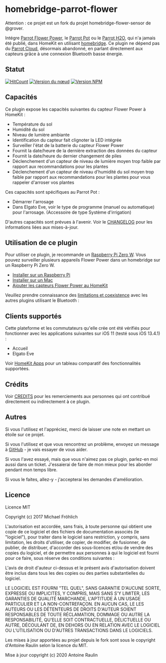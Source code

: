 # homebridge-parrot-flower

Attention : ce projet est un fork du projet homebridge-flower-sensor de @grover.

Intégre [Parrot Flower Power](https://www.parrot.com/us/connected-garden/parrot-pot#parrot-pot), le [Parrot Pot](https://www.parrot.com/us/connected-garden/parrot-pot#parrot-pot) ou le [Parrot H2O](http://blog.parrot.com/2015/01/05/ces-2015-flower-power-h2o/), qui n'a jamais été publié, dans HomeKit en utilisant [homebridge](https://github.com/nfarina/homebridge). Ce plugin ne dépend pas du [Parrot Cloud](https://community.smartthings.com/t/parrot-flower-power-discontinued/78929), désormais abandonné, en parlant directement aux capteurs grâce à une connexion Bluetooth basse énergie.

## Statut

[![HitCount](http://hits.dwyl.com/antoineraulin/homebridge-parrot-flower.svg)](http://hits.dwyl.com/antoineraulin/homebridge-parrot-flower)
[![Version du nœud](https://img.shields.io/node/v/homebridge-flower-sensor.svg?style=flat)](http://nodejs.org/download/)
[![Version NPM](https://badge.fury.io/js/homebridge-flower-sensor.svg?style=flat)](https://npmjs.org/package/homebridge-flower-sensor)

## Capacités

Ce plugin expose les capacités suivantes du capteur Flower Power à HomeKit :

* Température du sol
* Humidité du sol
* Niveau de lumière ambiante
* Identification du capteur fait clignoter la LED intégrée
* Surveiller l'état de la batterie du capteur Flower Power
* Fournit la date/heure de la dernière extraction des données du capteur
* Fournit la date/heure du dernier changement de piles
* Déclenchement d'un capteur de niveau de lumière moyen trop faible par rapport aux recommandations pour les plantes
* Déclenchement d'un capteur de niveau d'humidité du sol moyen trop faible par rapport aux recommandations pour les plantes pour vous rappeler d'arroser vos plantes

Ces capacités sont spécifiques au Parrot Pot :

* Démarrer l'arrosage
* Dans Elgato Eve, voir le type de programme (manuel ou automatique) pour l'arrosage. (Accessoire de type Système d'irrigation)

D'autres capacités sont prévues à l'avenir. Voir le [CHANGELOG](CHANGELOG_FR.md) pour les informations liées aux mises-à-jour.

## Utilisation de ce plugin

Pour utiliser ce plugin, je recommande un [Raspberry Pi Zero W](https://www.raspberrypi.org/products/raspberry-pi-zero-w/). Vous pouvez surveiller plusieurs appareils Flower Power dans un homebridge sur un Raspberry Pi Zero W.

* [Installer sur un Raspberry Pi](docs/raspberrypi_fr.md)
* [Installer sur un Mac](docs/macos.md)
* [Ajouter les capteurs Flower Power au HomeKit](docs/configure.md)

Veuillez prendre connaissance des [limitations et coexistence](docs/limitations.md) avec les autres plugins utilisant le Bluetooth :

## Clients supportés

Cette plateforme et les commutateurs qu'elle crée ont été vérifiés pour fonctionner avec les applications suivantes sur iOS 11 (testé sous iOS 13.4.1) :

* Accueil
* Elgato Eve

Voir [HomeKit Apps](docs/apps.md) pour un tableau comparatif des fonctionnalités supportées.

## Crédits

Voir [CREDITS](CREDITS.md) pour les remerciements aux personnes qui ont contribué directement ou indirectement à ce plugin.

## Autres

Si vous l'utilisez et l'appréciez, merci de laisser une note en mettant un étoile sur ce projet.

Si vous l'utilisez et que vous rencontrez un problème, envoyez un message à [GitHub](https://github.com/antoineraulin/homebridge-parrot-flower/issues) - je vais essayer de vous aider.

Si vous l'avez essayé, mais que vous n'aimez pas ce plugin, parlez-en moi aussi dans un ticket. J'essaierai de faire de mon mieux
pour les aborder pendant mon temps libre.

Si vous le faites, allez-y - j'accepterai les demandes d'amélioration.

## Licence

Licence MIT

Copyright (c) 2017 Michael Fröhlich

L'autorisation est accordée, sans frais, à toute personne qui obtient une copie
de ce logiciel et des fichiers de documentation associés (le "logiciel"), pour traiter
dans le logiciel sans restriction, y compris, sans limitation, les droits
d'utiliser, de copier, de modifier, de fusionner, de publier, de distribuer, d'accorder des sous-licences et/ou de vendre
des copies du logiciel, et de permettre aux personnes à qui le logiciel est
fourni pour ce faire, sous réserve des conditions suivantes :

L'avis de droit d'auteur ci-dessus et le présent avis d'autorisation doivent être inclus dans tous les
des copies ou des parties substantielles du logiciel.

LE LOGICIEL EST FOURNI "TEL QUEL", SANS GARANTIE D'AUCUNE SORTE, EXPRESSE OU
IMPLICITES, Y COMPRIS, MAIS SANS S'Y LIMITER, LES GARANTIES DE QUALITÉ MARCHANDE,
L'APTITUDE À UN USAGE PARTICULIER ET LA NON-CONTREFAÇON. EN AUCUN CAS, LE
LES AUTEURS OU LES DÉTENTEURS DE DROITS D'AUTEUR SOIENT RESPONSABLES DE TOUTE RÉCLAMATION, DOMMAGE OU AUTRE
LA RESPONSABILITÉ, QU'ELLE SOIT CONTRACTUELLE, DÉLICTUELLE OU AUTRE, DÉCOULANT DE,
EN DEHORS OU EN RELATION AVEC LE LOGICIEL OU L'UTILISATION OU D'AUTRES TRANSACTIONS DANS LE
LOGICIELS.

Les mises à jour apportées au projet depuis le fork sont sous le copyright d'Antoine Raulin selon la licence du MIT.

Mise à jour copyright (c) 2020 Antoine Raulin